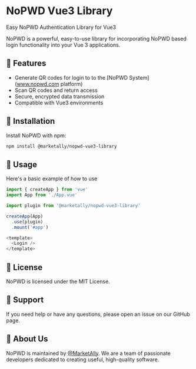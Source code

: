 # NoPWD Vue3 Library 

Easy NoPWD Authentication Library for Vue3

NoPWD is a powerful, easy-to-use library for incorporating NoPWD based login functionality into your Vue 3 applications.

## 🚀 Features

- Generate QR codes for login to to the [NoPWD System](www.nopwd.com platform)
- Scan QR codes and return access
- Secure, encrypted data transmission
- Compatible with Vue3 environments

## 🔧 Installation

Install NoPWD with npm:

```bash
npm install @marketally/nopwd-vue3-library
```

## 🎈 Usage

Here's a basic example of how to use

```javascript
import { createApp } from 'vue'
import App from './App.vue'

import plugin from '@marketally/nopwd-vue3-library'

createApp(App)
  .use(plugin)
  .mount('#app')

<template>
  <Login />
</template>

```

## 📃 License
NoPWD is licensed under the MIT License.

## 🎯 Support
If you need help or have any questions, please open an issue on our GitHub page.

## 🎉 About Us
NoPWD is maintained by [@MarketAlly](https://github.com/MarketAlly). We are a team of passionate developers dedicated to creating useful, high-quality software.
